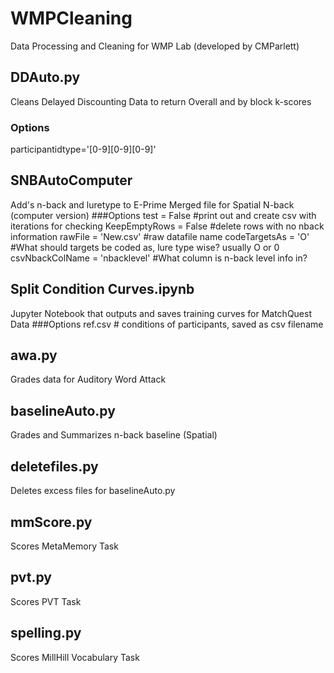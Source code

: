 # WMPCleaning
Data Processing and Cleaning for WMP Lab (developed by CMParlett)

## DDAuto.py
Cleans Delayed Discounting Data to return Overall and by block k-scores
### Options
participantidtype='[0-9][0-9][0-9]'

## SNBAutoComputer
Add's n-back and luretype to E-Prime Merged file for Spatial N-back (computer version)
###Options
test = False #print out and create csv with iterations for checking
KeepEmptyRows = False #delete rows with no nback information
rawFile = 'New.csv' #raw datafile name
codeTargetsAs = 'O' #What should targets be coded as, lure type wise? usually O or 0
csvNbackColName = 'nbacklevel' #What column is n-back level info in?


## Split Condition Curves.ipynb
Jupyter Notebook that outputs and saves training curves for MatchQuest Data
###Options
ref.csv # conditions of participants, saved as csv filename

## awa.py
Grades data for Auditory Word Attack

## baselineAuto.py
Grades and Summarizes n-back baseline (Spatial)

## deletefiles.py
Deletes excess files for baselineAuto.py

## mmScore.py
Scores MetaMemory Task

## pvt.py
Scores PVT Task

## spelling.py
Scores MillHill Vocabulary Task
